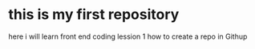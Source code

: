 # this is my first repository
here i will learn front end coding
lession 1
how to create  a repo in Githup
